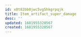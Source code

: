 ```yaml
---
id: x0t82bb0jwc5vg5hkgrpqjk
title: Item_artifact_super_damage
desc: ''
updated: 1681955320567
created: 1681955320567
---
```

